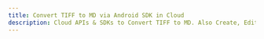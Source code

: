 ---title: Convert TIFF to MD via Android SDK in Clouddescription: Cloud APIs & SDKs to Convert TIFF to MD. Also Create, Edit & Render Microsoft Word & OpenOffice documents in the Cloud.---